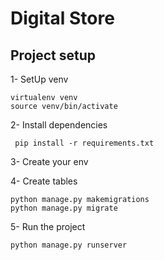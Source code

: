 # Digital Store

## Project setup
1- SetUp venv
```
virtualenv venv
source venv/bin/activate
```
2- Install dependencies
```
 pip install -r requirements.txt
```
3- Create your env

4- Create tables
```
python manage.py makemigrations
python manage.py migrate
```
5- Run the project
```
python manage.py runserver
```
